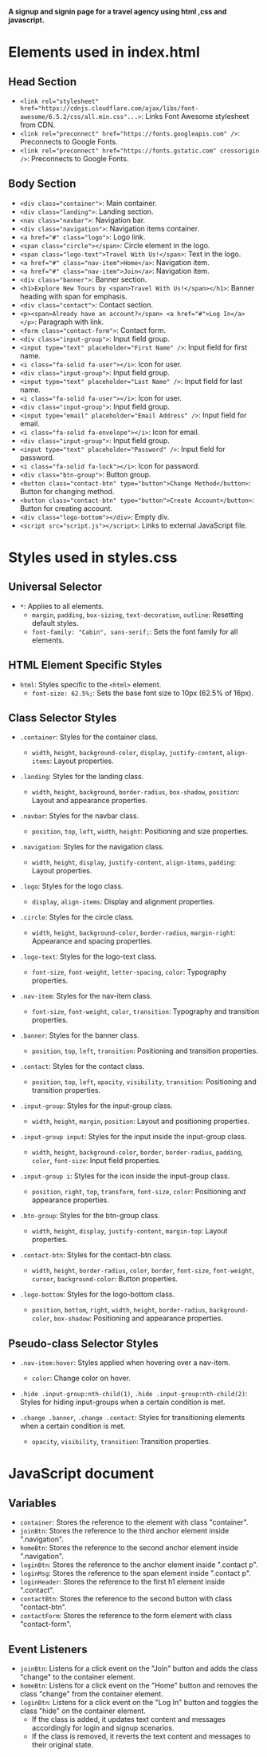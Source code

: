  **A signup and signin page for a travel agency using html ,css and javascript.**

# Elements used in index.html
## Head Section
- `<link rel="stylesheet" href="https://cdnjs.cloudflare.com/ajax/libs/font-awesome/6.5.2/css/all.min.css"...>`: Links Font Awesome stylesheet from CDN.
- `<link rel="preconnect" href="https://fonts.googleapis.com" />`: Preconnects to Google Fonts.
- `<link rel="preconnect" href="https://fonts.gstatic.com" crossorigin />`: Preconnects to Google Fonts.

## Body Section
- `<div class="container">`: Main container.
- `<div class="landing">`: Landing section.
- `<nav class="navbar">`: Navigation bar.
- `<div class="navigation">`: Navigation items container.
- `<a href="#" class="logo">`: Logo link.
- `<span class="circle"></span>`: Circle element in the logo.
- `<span class="logo-text">Travel With Us!</span>`: Text in the logo.
- `<a href="#" class="nav-item">Home</a>`: Navigation item.
- `<a href="#" class="nav-item">Join</a>`: Navigation item.
- `<div class="banner">`: Banner section.
- `<h1>Explore New Tours by <span>Travel With Us!</span></h1>`: Banner heading with span for emphasis.
- `<div class="contact">`: Contact section.
- `<p><span>Already have an account?</span> <a href="#">Log In</a></p>`: Paragraph with link.
- `<form class="contact-form">`: Contact form.
- `<div class="input-group">`: Input field group.
- `<input type="text" placeholder="First Name" />`: Input field for first name.
- `<i class="fa-solid fa-user"></i>`: Icon for user.
- `<div class="input-group">`: Input field group.
- `<input type="text" placeholder="Last Name" />`: Input field for last name.
- `<i class="fa-solid fa-user"></i>`: Icon for user.
- `<div class="input-group">`: Input field group.
- `<input type="email" placeholder="Email Address" />`: Input field for email.
- `<i class="fa-solid fa-envelope"></i>`: Icon for email.
- `<div class="input-group">`: Input field group.
- `<input type="text" placeholder="Password" />`: Input field for password.
- `<i class="fa-solid fa-lock"></i>`: Icon for password.
- `<div class="btn-group">`: Button group.
- `<button class="contact-btn" type="button">Change Method</button>`: Button for changing method.
- `<button class="contact-btn" type="button">Create Account</button>`: Button for creating account.
- `<div class="logo-bottom"></div>`: Empty div.
- `<script src="script.js"></script>`: Links to external JavaScript file.
  
# Styles used in styles.css

## Universal Selector
- `*`: Applies to all elements.
    - `margin`, `padding`, `box-sizing`, `text-decoration`, `outline`: Resetting default styles.
    - `font-family: "Cabin", sans-serif;`: Sets the font family for all elements.

## HTML Element Specific Styles
- `html`: Styles specific to the `<html>` element.
    - `font-size: 62.5%;`: Sets the base font size to 10px (62.5% of 16px).

## Class Selector Styles
- `.container`: Styles for the container class.
    - `width`, `height`, `background-color`, `display`, `justify-content`, `align-items`: Layout properties.

- `.landing`: Styles for the landing class.
    - `width`, `height`, `background`, `border-radius`, `box-shadow`, `position`: Layout and appearance properties.

- `.navbar`: Styles for the navbar class.
    - `position`, `top`, `left`, `width`, `height`: Positioning and size properties.

- `.navigation`: Styles for the navigation class.
    - `width`, `height`, `display`, `justify-content`, `align-items`, `padding`: Layout properties.

- `.logo`: Styles for the logo class.
    - `display`, `align-items`: Display and alignment properties.

- `.circle`: Styles for the circle class.
    - `width`, `height`, `background-color`, `border-radius`, `margin-right`: Appearance and spacing properties.

- `.logo-text`: Styles for the logo-text class.
    - `font-size`, `font-weight`, `letter-spacing`, `color`: Typography properties.

- `.nav-item`: Styles for the nav-item class.
    - `font-size`, `font-weight`, `color`, `transition`: Typography and transition properties.

- `.banner`: Styles for the banner class.
    - `position`, `top`, `left`, `transition`: Positioning and transition properties.

- `.contact`: Styles for the contact class.
    - `position`, `top`, `left`, `opacity`, `visibility`, `transition`: Positioning and transition properties.

- `.input-group`: Styles for the input-group class.
    - `width`, `height`, `margin`, `position`: Layout and positioning properties.

- `.input-group input`: Styles for the input inside the input-group class.
    - `width`, `height`, `background-color`, `border`, `border-radius`, `padding`, `color`, `font-size`: Input field properties.

- `.input-group i`: Styles for the icon inside the input-group class.
    - `position`, `right`, `top`, `transform`, `font-size`, `color`: Positioning and appearance properties.

- `.btn-group`: Styles for the btn-group class.
    - `width`, `height`, `display`, `justify-content`, `margin-top`: Layout properties.

- `.contact-btn`: Styles for the contact-btn class.
    - `width`, `height`, `border-radius`, `color`, `border`, `font-size`, `font-weight`, `cursor`, `background-color`: Button properties.

- `.logo-bottom`: Styles for the logo-bottom class.
    - `position`, `bottom`, `right`, `width`, `height`, `border-radius`, `background-color`, `box-shadow`: Positioning and appearance properties.

## Pseudo-class Selector Styles
- `.nav-item:hover`: Styles applied when hovering over a nav-item.
    - `color`: Change color on hover.

- `.hide .input-group:nth-child(1)`, `.hide .input-group:nth-child(2)`: Styles for hiding input-groups when a certain condition is met.

- `.change .banner`, `.change .contact`: Styles for transitioning elements when a certain condition is met.
    - `opacity`, `visibility`, `transition`: Transition properties.

# JavaScript document

## Variables
- `container`: Stores the reference to the element with class "container".
- `joinBtn`: Stores the reference to the third anchor element inside ".navigation".
- `homeBtn`: Stores the reference to the second anchor element inside ".navigation".
- `loginBtn`: Stores the reference to the anchor element inside ".contact p".
- `loginMsg`: Stores the reference to the span element inside ".contact p".
- `loginHeader`: Stores the reference to the first h1 element inside ".contact".
- `contactBtn`: Stores the reference to the second button with class "contact-btn".
- `contactForm`: Stores the reference to the form element with class "contact-form".

## Event Listeners
- `joinBtn`: Listens for a click event on the "Join" button and adds the class "change" to the container element.
- `homeBtn`: Listens for a click event on the "Home" button and removes the class "change" from the container element.
- `loginBtn`: Listens for a click event on the "Log In" button and toggles the class "hide" on the container element.
    - If the class is added, it updates text content and messages accordingly for login and signup scenarios.
    - If the class is removed, it reverts the text content and messages to their original state.
      
